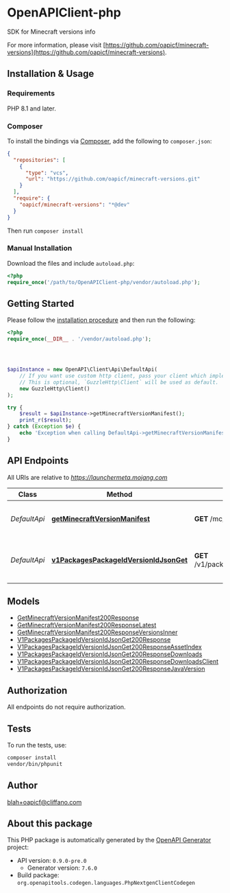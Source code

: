 # OpenAPIClient-php

SDK for Minecraft versions info

For more information, please visit [https://github.com/oapicf/minecraft-versions](https://github.com/oapicf/minecraft-versions).

## Installation & Usage

### Requirements

PHP 8.1 and later.

### Composer

To install the bindings via [Composer](https://getcomposer.org/), add the following to `composer.json`:

```json
{
  "repositories": [
    {
      "type": "vcs",
      "url": "https://github.com/oapicf/minecraft-versions.git"
    }
  ],
  "require": {
    "oapicf/minecraft-versions": "*@dev"
  }
}
```

Then run `composer install`

### Manual Installation

Download the files and include `autoload.php`:

```php
<?php
require_once('/path/to/OpenAPIClient-php/vendor/autoload.php');
```

## Getting Started

Please follow the [installation procedure](#installation--usage) and then run the following:

```php
<?php
require_once(__DIR__ . '/vendor/autoload.php');




$apiInstance = new OpenAPI\Client\Api\DefaultApi(
    // If you want use custom http client, pass your client which implements `GuzzleHttp\ClientInterface`.
    // This is optional, `GuzzleHttp\Client` will be used as default.
    new GuzzleHttp\Client()
);

try {
    $result = $apiInstance->getMinecraftVersionManifest();
    print_r($result);
} catch (Exception $e) {
    echo 'Exception when calling DefaultApi->getMinecraftVersionManifest: ', $e->getMessage(), PHP_EOL;
}

```

## API Endpoints

All URIs are relative to *https://launchermeta.mojang.com*

Class | Method | HTTP request | Description
------------ | ------------- | ------------- | -------------
*DefaultApi* | [**getMinecraftVersionManifest**](docs/Api/DefaultApi.md#getminecraftversionmanifest) | **GET** /mc/game/version_manifest.json | Get Minecraft version manifest
*DefaultApi* | [**v1PackagesPackageIdVersionIdJsonGet**](docs/Api/DefaultApi.md#v1packagespackageidversionidjsonget) | **GET** /v1/packages/{packageId}/{versionId}.json | Get Minecraft version package details

## Models

- [GetMinecraftVersionManifest200Response](docs/Model/GetMinecraftVersionManifest200Response.md)
- [GetMinecraftVersionManifest200ResponseLatest](docs/Model/GetMinecraftVersionManifest200ResponseLatest.md)
- [GetMinecraftVersionManifest200ResponseVersionsInner](docs/Model/GetMinecraftVersionManifest200ResponseVersionsInner.md)
- [V1PackagesPackageIdVersionIdJsonGet200Response](docs/Model/V1PackagesPackageIdVersionIdJsonGet200Response.md)
- [V1PackagesPackageIdVersionIdJsonGet200ResponseAssetIndex](docs/Model/V1PackagesPackageIdVersionIdJsonGet200ResponseAssetIndex.md)
- [V1PackagesPackageIdVersionIdJsonGet200ResponseDownloads](docs/Model/V1PackagesPackageIdVersionIdJsonGet200ResponseDownloads.md)
- [V1PackagesPackageIdVersionIdJsonGet200ResponseDownloadsClient](docs/Model/V1PackagesPackageIdVersionIdJsonGet200ResponseDownloadsClient.md)
- [V1PackagesPackageIdVersionIdJsonGet200ResponseJavaVersion](docs/Model/V1PackagesPackageIdVersionIdJsonGet200ResponseJavaVersion.md)

## Authorization
All endpoints do not require authorization.
## Tests

To run the tests, use:

```bash
composer install
vendor/bin/phpunit
```

## Author

blah+oapicf@cliffano.com

## About this package

This PHP package is automatically generated by the [OpenAPI Generator](https://openapi-generator.tech) project:

- API version: `0.9.0-pre.0`
    - Generator version: `7.6.0`
- Build package: `org.openapitools.codegen.languages.PhpNextgenClientCodegen`
